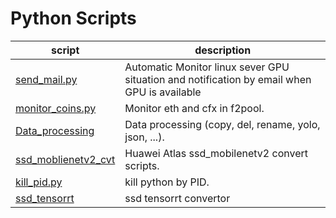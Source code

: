 # Python Scripts

script | description
---|---
[send_mail.py](send_email.py) | Automatic Monitor linux sever GPU situation and notification by email when GPU is available  
[monitor_coins.py](monitor_coins.py) | Monitor eth and cfx in f2pool.  
[Data_processing](Data_processing) | Data processing (copy, del, rename, yolo, json, ...).
[ssd_moblienetv2_cvt](ssd_moblienetv2_cvt)| Huawei Atlas ssd_mobilenetv2 convert scripts.
[kill_pid.py](kill_pid.py) | kill python by PID.
[ssd_tensorrt](ssd_tensorrt) | ssd tensorrt convertor

